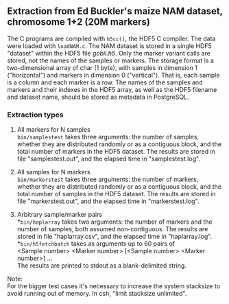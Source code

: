## Extraction from Ed Buckler's maize NAM dataset, chromosome 1+2 (20M markers)

The C programs are compiled with `h5cc()`, the HDF5 C compiler.  The
data were loaded with `loadNAM.c`. The NAM dataset is stored in a single
HDF5 "dataset" within the HDF5 file _gobii.h5_.  Only the marker variant
calls are stored, not the names of the samples or markers.  The storage
format is a two-dimensional array of char (1 byte), with samples in
dimension 1 ("horizontal") and markers in dimension 0 ("vertical").
That is, each sample is a column and each marker is a row.  The names of
the samples and markers and their indexes in the HDF5 array, as well as
the HDF5 filename and dataset name, should be stored as metadata in
PostgreSQL.

### Extraction types

1. All markers for N samples  
`bin/samplestest` takes three arguments: the number of samples, whether they
are distributed randomly or as a contiguous block, and the total number
of markers in the HDF5 dataset.  The results are stored in file
"samplestest.out", and the elapsed time in "samplestest.log".

2. All samples for N markers  
`bin/markerstest` takes three arguments: the number of markers, whether they
are distributed randomly or as a contiguous block, and the total number
of samples in the HDF5 dataset.  The results are stored in file
"markerstest.out", and the elapsed time in "markerstest.log".

3. Arbitrary sample/marker pairs  
  *`bin/haplarray` takes two arguments: the number of markers and the number
of samples, both assumed non-contiguous.  The results are stored in file
"haplarray.csv", and the elapsed time in "haplarray.log".
  *`bin/h5fetchbatch` takes as arguments up to 60 pairs of  
\<Sample number\> \<Marker number\> [\<Sample number\> \<Marker number\>] ...  
The results are printed to stdout as a blank-delimited string.

Note:  
For the bigger test cases it's necessary to increase the system stacksize
to avoid running out of memory.  In csh, "limit stacksize unlimited".
